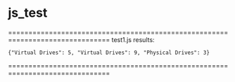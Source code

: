 # js_test

===============================================================================
test1.js results:
```
{"Virtual Drives": 5, "Virtual Drives": 9, "Physical Drives": 3}
```
===============================================================================
